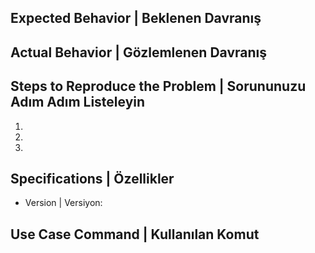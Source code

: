 ## Expected Behavior | Beklenen Davranış


## Actual Behavior | Gözlemlenen Davranış


## Steps to Reproduce the Problem | Sorununuzu Adım Adım Listeleyin

  1.
  2.
  3.

## Specifications | Özellikler

  - Version | Versiyon:
	
## Use Case Command | Kullanılan Komut

